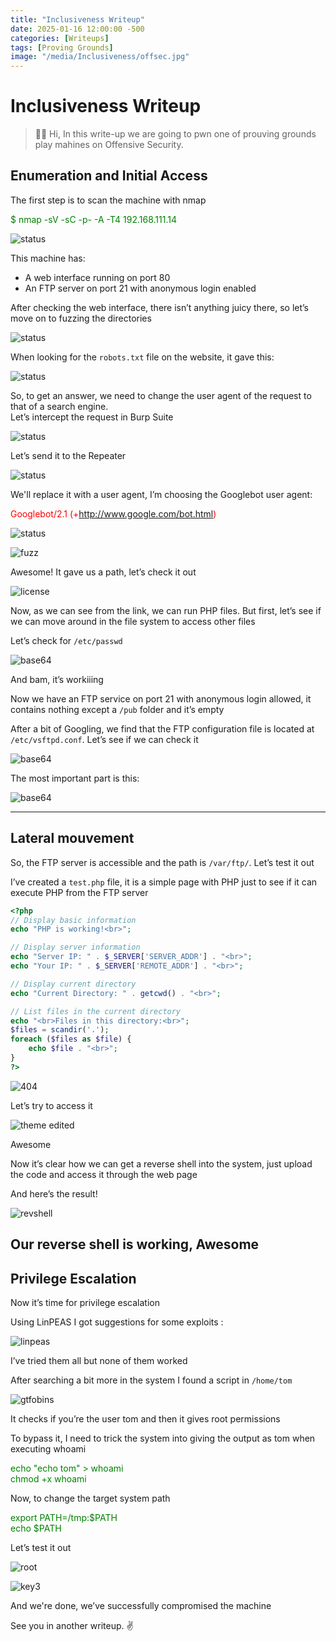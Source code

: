 ```yaml
---
title: "Inclusiveness Writeup"
date: 2025-01-16 12:00:00 -500
categories: [Writeups]
tags: [Proving Grounds]
image: "/media/Inclusiveness/offsec.jpg"
---
```


# **Inclusiveness Writeup**

> ✋🏻 Hi, In this write-up we are going to pwn one of prouving grounds play mahines on Offensive Security.

## Enumeration and Initial Access

The first step is to scan the machine with nmap

<span style="color:green">$ nmap -sV -sC -p- -A -T4 192.168.111.14</span>

![status](/media/Inclusiveness/nmap.png)

This machine has:

- A web interface running on port 80
- An FTP server on port 21 with anonymous login enabled

After checking the web interface, there isn’t anything juicy there, so let’s move on to fuzzing the directories

![status](/media/Inclusiveness/directs.png)


When looking for the `robots.txt` file on the website, it gave this:  

![status](/media/Inclusiveness/robots.png)

So, to get an answer, we need to change the user agent of the request to that of a search engine.  
Let’s intercept the request in Burp Suite  

![status](/media/Inclusiveness/burp1.png)

Let’s send it to the Repeater

![status](/media/Inclusiveness/burp2.png)

We'll replace it with a user agent, I’m choosing the Googlebot user agent:  

<span style="color:red">Googlebot/2.1 (+http://www.google.com/bot.html)</span>


![status](/media/Inclusiveness/burp3.png)


![fuzz](/media/Inclusiveness/burp4.png)

Awesome! It gave us a path, let’s check it out  

![license](/media/Inclusiveness/secret.png)

Now, as we can see from the link, we can run PHP files. But first, let’s see if we can move around in the file system to access other files  

Let’s check for `/etc/passwd` 

![base64](/media/Inclusiveness/secret_path.png)

And bam, it’s workiiing  

Now we have an FTP service on port 21 with anonymous login allowed, it contains nothing except a `/pub` folder and it’s empty  

After a bit of Googling, we find that the FTP configuration file is located at `/etc/vsftpd.conf`. Let’s see if we can check it  

![base64](/media/Inclusiveness/ftpd.png)

The most important part is this:  

![base64](/media/Inclusiveness/ftp.png)


---

## Lateral mouvement

So, the FTP server is accessible and the path is `/var/ftp/`. Let’s test it out  

I’ve created a `test.php` file, it is a simple page with PHP just to see if it can execute PHP from the FTP server 

```php
<?php
// Display basic information
echo "PHP is working!<br>";

// Display server information
echo "Server IP: " . $_SERVER['SERVER_ADDR'] . "<br>";
echo "Your IP: " . $_SERVER['REMOTE_ADDR'] . "<br>";

// Display current directory
echo "Current Directory: " . getcwd() . "<br>";

// List files in the current directory
echo "<br>Files in this directory:<br>";
$files = scandir('.');
foreach ($files as $file) {
    echo $file . "<br>";
}
?>
```

![404](/media/Inclusiveness/ftp1.png)

Let’s try to access it

![theme edited](/media/Inclusiveness/ftp2.png)

Awesome

Now it’s clear how we can get a reverse shell into the system, just upload the code and access it through the web page 

And here’s the result! 

![revshell](/media/Inclusiveness/revshell.png)

Our reverse shell is working, Awesome
---

## Privilege Escalation

Now it’s time for privilege escalation  

Using LinPEAS I got suggestions for some exploits : 

![linpeas](/media/Inclusiveness/linpeas.png)

I’ve tried them all but none of them worked 

After searching a bit more in the system I found a script in `/home/tom`

![gtfobins](/media/Inclusiveness/script.png)

It checks if you’re the user tom and then it gives root permissions

To bypass it, I need to trick the system into giving the output as tom when executing whoami

<span style="color:green">echo "echo tom" > whoami <br> chmod +x whoami <br> </span>

Now, to change the target system path

<span style="color:green">export PATH=/tmp:$PATH <br> echo $PATH </span>

Let’s test it out

![root](/media/Inclusiveness/test1.png)

![key3](/media/Inclusiveness/root.png)


And we're done, we’ve successfully compromised the machine

See you in another writeup. ✌️
